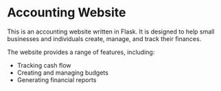 # Accounting Website
This is an accounting website written in Flask. It is designed to help small businesses and individuals create, manage, and track their finances. 

The website provides a range of features, including:
- Tracking cash flow
- Creating and managing budgets
- Generating financial reports
